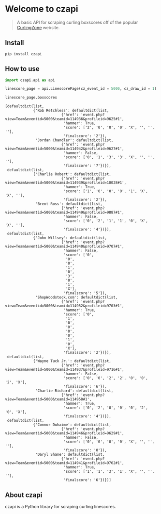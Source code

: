 # Welcome to czapi
> A basic API for scraping curling boxscores off of the popular <a href='https://www.curlingzone.com'>CurlingZone</a> website. 


## Install

```
pip install czapi
```

## How to use

```python
import czapi.api as api
```

```python
linescore_page = api.LinescorePage(cz_event_id = 5000, cz_draw_id = 1)

linescore_page.boxscores
```




    [defaultdict(list,
                 {'Rob Retchless': defaultdict(list,
                              {'href': 'event.php?view=Team&eventid=5000&teamid=114936&profileid=9625#1',
                               'hammer': True,
                               'score': ['2', '0', '0', '0', 'X', '', '', ''],
                               'finalscore': '2'}),
                  'Jordan Chandler': defaultdict(list,
                              {'href': 'event.php?view=Team&eventid=5000&teamid=114942&profileid=9627#1',
                               'hammer': False,
                               'score': ['0', '1', '3', '3', 'X', '', '', ''],
                               'finalscore': '7'})}),
     defaultdict(list,
                 {'Charlie Robert': defaultdict(list,
                              {'href': 'event.php?view=Team&eventid=5000&teamid=114939&profileid=10028#1',
                               'hammer': True,
                               'score': ['1', '0', '0', '0', '1', 'X', 'X', ''],
                               'finalscore': '2'}),
                  'Brent Ross': defaultdict(list,
                              {'href': 'event.php?view=Team&eventid=5000&teamid=114949&profileid=9887#1',
                               'hammer': False,
                               'score': ['0', '2', '1', '1', '0', 'X', 'X', ''],
                               'finalscore': '4'})}),
     defaultdict(list,
                 {'John Willsey': defaultdict(list,
                              {'href': 'event.php?view=Team&eventid=5000&teamid=114940&profileid=9707#1',
                               'hammer': False,
                               'score': ['0',
                                '0',
                                '0',
                                '1',
                                '0',
                                '3',
                                '0',
                                '1',
                                'X'],
                               'finalscore': '5'}),
                  'ShopWoodstock.com': defaultdict(list,
                              {'href': 'event.php?view=Team&eventid=5000&teamid=114952&profileid=9703#1',
                               'hammer': True,
                               'score': ['0',
                                '1',
                                '0',
                                '0',
                                '0',
                                '0',
                                '1',
                                '0',
                                'X'],
                               'finalscore': '2'})}),
     defaultdict(list,
                 {'Wayne Tuck Jr.': defaultdict(list,
                              {'href': 'event.php?view=Team&eventid=5000&teamid=114937&profileid=9716#1',
                               'hammer': False,
                               'score': ['0', '0', '2', '2', '0', '0', '2', 'X'],
                               'finalscore': '6'}),
                  'Charlie Richard': defaultdict(list,
                              {'href': 'event.php?view=Team&eventid=5000&teamid=114958#1',
                               'hammer': True,
                               'score': ['0', '2', '0', '0', '0', '2', '0', 'X'],
                               'finalscore': '4'})}),
     defaultdict(list,
                 {'Connor Duhaime': defaultdict(list,
                              {'href': 'event.php?view=Team&eventid=5000&teamid=114946&profileid=9629#1',
                               'hammer': False,
                               'score': ['0', '0', '0', '0', 'X', '', '', ''],
                               'finalscore': '0'}),
                  'Daryl Shane': defaultdict(list,
                              {'href': 'event.php?view=Team&eventid=5000&teamid=114941&profileid=9762#1',
                               'hammer': True,
                               'score': ['1', '1', '3', '1', 'X', '', '', ''],
                               'finalscore': '6'})})]



## About czapi
czapi is a Python library for scraping curling linescores.
